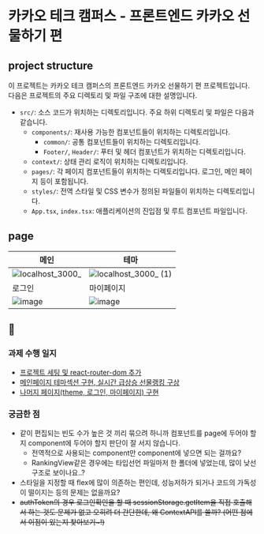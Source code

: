 # 카카오 테크 캠퍼스 - 프론트엔드 카카오 선물하기 편

## project structure

이 프로젝트는 카카오 테크 캠퍼스의 프론트엔드 카카오 선물하기 편 프로젝트입니다. 다음은 프로젝트의 주요 디렉토리 및 파일 구조에 대한 설명입니다.

- `src/`: 소스 코드가 위치하는 디렉토리입니다. 주요 하위 디렉토리 및 파일은 다음과 같습니다.
  - `components/`: 재사용 가능한 컴포넌트들이 위치하는 디렉토리입니다.
   	- `common/`: 공통 컴포넌트들이 위치하는 디렉토리입니다.
   	- `Footer/`, `Header/`: 푸터 및 헤더 컴포넌트가 위치하는 디렉토리입니다.
  - `context/`: 상태 관리 로직이 위치하는 디렉토리입니다.
  - `pages/`: 각 페이지 컴포넌트들이 위치하는 디렉토리입니다. 로그인, 메인 페이지 등이 포함됩니다.
  - `styles/`: 전역 스타일 및 CSS 변수가 정의된 파일들이 위치하는 디렉토리입니다.
  - `App.tsx`, `index.tsx`: 애플리케이션의 진입점 및 루트 컴포넌트 파일입니다.

## page

|메인|테마|
|---|---|
|![localhost_3000_](https://github.com/dandamdandam/react-gift-ui-flow/assets/102032954/df2712af-c58d-40ff-99d3-c1d036bac3a0)|![localhost_3000_ (1)](https://github.com/dandamdandam/react-gift-ui-flow/assets/102032954/090a2a21-90a4-4101-a52a-a33235de23ed)|
|로그인|마이페이지|
|![image](https://github.com/dandamdandam/react-gift-ui-flow/assets/102032954/cfaa18c0-04ba-42b2-a6bd-03c4376c3e0f)|![image](https://github.com/dandamdandam/react-gift-ui-flow/assets/102032954/a6ae9247-29cd-4b5d-9a9b-2e9c6374e72a)|

## 🎸

### 과제 수행 일지

- [프로젝트 세팅 및 react-router-dom 추가](https://www.notion.so/Day-8-17d5af7315af4ad8a9b5dd72da8d52b8?pvs=4#f4809a6fe3bf4546be35fb7c72513dbf)
- [메인페이지 테마섹션 구현, 실시간 급상승 선물랭킹 구상](https://www.notion.so/Day-9-4ab00c0835fd4171b27ba7e21a3e81d1?pvs=4#ed06422429ae481487a706b9cbbe26b6)
- [나머지 페이지(theme, 로그인, 마이페이지) 구현](https://www.notion.so/Day-10-f35d03c898934bff9edbf4f150db8104?pvs=4#2be7062e72e543b89d5803e6aa13bb44`)

### 궁금한 점

- 같이 편집되는 빈도 수가 높은 것 끼리 묶으려 하니까 컴포넌트를 page에 두어야 할지 component에 두어야 할지 판단이 잘 서지 않습니다.
  - 전역적으로 사용되는 component만 component에 넣으면 되는 걸까요?
  - RankingView같은 경우에는 타입선언 파일마저 한 폴더에 넣었는데, 많이 낮선구조로 보이나요..?
- 스타일을 지정할 때 flex에 많이 의존하는 편인데, 성능저하가 되거나 코드의 가독성이 떨이지는 등의 문제는 없을까요?
- ~~authToken의 경우 로그인확인을 할 때 sessionStorage.getItem을 직접 호출해서 하는 것도 문제가 없고 오히려 더 간단한데, 왜 ContextAPI를 쓸까? (어떤 점에서 이점이 있는지 찾아보기~!)~~
